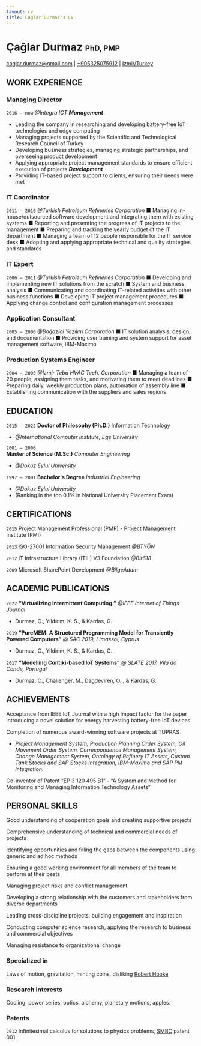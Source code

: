 ```yaml
---
layout: cv
title: Caglar Durmaz's CV
---
```

# Çağlar Durmaz <span style="font-size:70%;">PhD, PMP<span>

<div id="webaddress">
<a href="caglar.durmaz@gmail.com">caglar.durmaz@gmail.com</a>
| <a href="+905325075912">+905325075912</a>
| <a href="https://en.wikipedia.org/wiki/%c4%b0zmir">Izmir/Turkey</a>
</div>

<!-- https://www.symbolspy.com/dot-symbol.html -->
## WORK EXPERIENCE

<!-- `2016 – now` -->
<!-- __Managing Director (Founder of the Start-Up)__ _@Integra ICT_ -->
### Managing Director 
`2016 – now`
_@Integra ICT_ 
***Management***
- Leading the company in researching and developing battery-free IoT technologies and edge computing
- Managing projects supported by the Scientific and Technological Research Council of Turkey 
- Developing business strategies, managing strategic partnerships, and overseeing product development
- Applying appropriate project management standards to ensure efficient execution of projects
***Development***
- Providing IT-based project support to clients, ensuring their needs were met

### IT Coordinator 
`2011 – 2016`
_@Turkish Petroleum Refineries Corporation_
■ Managing in-house/outsourced software development and integrating them with existing systems
■ Reporting and presenting the progress of IT projects to the management
■ Preparing and tracking the yearly budget of the IT department
■ Managing a team of 12 people responsible for the IT service desk
■ Adopting and applying appropriate technical and quality strategies and standards

### IT Expert 
`2006 – 2011`
_@Turkish Petroleum Refineries Corporation_
■ Developing and implementing new IT solutions from the scratch 
■ System and business analysis
■ Communicating and coordinating IT-related activities with other business functions
■ Developing IT project management procedures 
■ Applying change control and configuration management processes

### Application Consultant
`2005 – 2006`
_@Boğaziçi Yazılım Corporation_
■ IT solution analysis, design, and documentation
■ Providing user training and system support for asset management software, IBM-Maximo

### Production Systems Engineer
`2004 – 2005`
_@İzmir Teba HVAC Tech. Corporation_
■ Managing a team of 20 people; assigning them tasks, and motivating them to meet deadlines
■ Preparing daily, weekly production plans, automation of assembly line 
■ Establishing communication with the suppliers and sales regions

## EDUCATION
`2015 – 2022`
__Doctor of Philosophy (Ph.D.)__ Information Technology
- _@International Computer Institute, Ege University_

`2001 – 2006`	
__Master of Science (M.Sc.)__ _Computer Engineering_
- _@Dokuz Eylul University_

`1997 – 2001`
__Bachelor's Degree__ _Industrial Engineering_ 
- _@Dokuz Eylul University_ 
- (Ranking in the top 0.1% <!--among 1.5 million students--> in National University Placement Exam)

## CERTIFICATIONS
`2015`
Project Management Professional (PMP) - Project Management Institute (PMI)

`2013`
ISO-27001 Information Security Management _@BTYÖN_

`2012`
IT Infrastructure Library (ITIL) V3 Foundation  _@Bir618_

`2009`
Microsoft SharePoint Development _@BilgeAdam_

## ACADEMIC PUBLICATIONS
`2022`
__“Virtualizing Intermittent Computing.”__
_@IEEE Internet of Things Journal_
- Durmaz, Ç., Yıldırım, K. S., & Kardas, G.
<!-- - DOI: 10.1109/JIOT.2022.3176587. -->

`2019`
__“PureMEM: A Structured Programming Model for Transiently Powered Computers”__
_@ SAC 2019, Limassol, Cyprus_ 
- Durmaz, C., Yildirim, K. S., & Kardas, G.
<!-- DOI:10.1145/3297280.3299739 -->

`2017` 
__“Modelling Contiki-based IoT Systems”__ 
_@ SLATE 2017, Vila do Conde, Portugal_
- Durmaz, C., Challenger, M., Dagdeviren, O. , & Kardas, G. 
<!-- DOI: 10.4230/OASIcs.SLATE.2017.5. -->

## ACHIEVEMENTS

Acceptance from IEEE IoT Journal with a high impact factor for the paper introducing a novel solution for energy harvesting battery-free IoT devices.

Completion of numerous award-winning software projects at TUPRAS
- _Project Management System, Production Planning Order System, Oil Movement Order System, Correspondence Management System, Change Management System, Ontology of Refinery IT Assets, Custom Tank Stocks and SAP Stocks Integration, IBM-Maximo and SAP PM Integration._

Co-inventor of Patent “EP 3 120 495 B1” - “A System and Method for Monitoring and Managing Information Technology Assets” 

## PERSONAL SKILLS
Good understanding of cooperation goals and creating supportive projects

Comprehensive understanding of technical and commercial needs of projects

Identifying opportunities and filling the gaps between the components using generic and ad hoc methods

Ensuring a good working environment for all members of the team to perform at their bests

Managing project risks and conflict management

Developing a strong relationship with the customers and stakeholders from diverse departments

Leading cross-discipline projects, building engagement and inspiration

Conducting computer science research, applying the research to business and commercial objectives

Managing resistance to organizational change


### Specialized in

Laws of motion, gravitation, minting coins, disliking [Robert Hooke](http://en.wikipedia.org/wiki/Robert_Hooke)


### Research interests

Cooling, power series, optics, alchemy, planetary motions, apples.


### Patents

`2012`
Infinitesimal calculus for solutions to physics problems, [SMBC](http://www.techdirt.com/articles/20121011/09312820678/if-patents-had-been-around-time-newton.shtml) patent 001

<!-- ### Footer

Last updated: May 2013 -->


